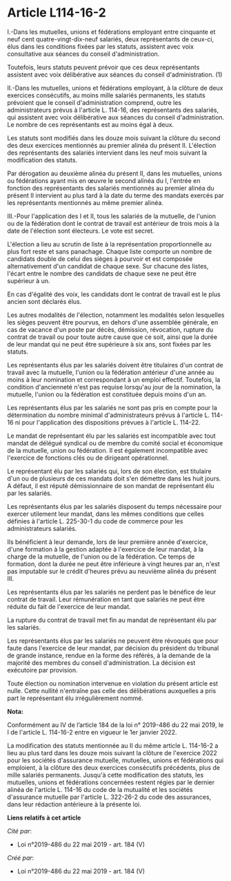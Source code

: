 # Article L114-16-2

I.-Dans les mutuelles, unions et fédérations employant entre cinquante et neuf cent quatre-vingt-dix-neuf salariés, deux
représentants de ceux-ci, élus dans les conditions fixées par les statuts, assistent avec voix consultative aux séances du
conseil d'administration.

Toutefois, leurs statuts peuvent prévoir que ces deux représentants assistent avec voix délibérative aux séances du conseil
d'administration. (1)

II.-Dans les mutuelles, unions et fédérations employant, à la clôture de deux exercices consécutifs, au moins mille salariés
permanents, les statuts prévoient que le conseil d'administration comprend, outre les administrateurs prévus à l'article L.
114-16, des représentants des salariés, qui assistent avec voix délibérative aux séances du conseil d'administration. Le
nombre de ces représentants est au moins égal à deux.

Les statuts sont modifiés dans les douze mois suivant la clôture du second des deux exercices mentionnés au premier alinéa du
présent II. L'élection des représentants des salariés intervient dans les neuf mois suivant la modification des statuts.

Par dérogation au deuxième alinéa du présent II, dans les mutuelles, unions ou fédérations ayant mis en œuvre le second
alinéa du I, l'entrée en fonction des représentants des salariés mentionnés au premier alinéa du présent II intervient au
plus tard à la date du terme des mandats exercés par les représentants mentionnés au même premier alinéa.

III.-Pour l'application des I et II, tous les salariés de la mutuelle, de l'union ou de la fédération dont le contrat de
travail est antérieur de trois mois à la date de l'élection sont électeurs. Le vote est secret.

L'élection a lieu au scrutin de liste à la représentation proportionnelle au plus fort reste et sans panachage. Chaque liste
comporte un nombre de candidats double de celui des sièges à pourvoir et est composée alternativement d'un candidat de chaque
sexe. Sur chacune des listes, l'écart entre le nombre des candidats de chaque sexe ne peut être supérieur à un.

En cas d'égalité des voix, les candidats dont le contrat de travail est le plus ancien sont déclarés élus.

Les autres modalités de l'élection, notamment les modalités selon lesquelles les sièges peuvent être pourvus, en dehors d'une
assemblée générale, en cas de vacance d'un poste par décès, démission, révocation, rupture du contrat de travail ou pour
toute autre cause que ce soit, ainsi que la durée de leur mandat qui ne peut être supérieure à six ans, sont fixées par les
statuts.

Les représentants élus par les salariés doivent être titulaires d'un contrat de travail avec la mutuelle, l'union ou la
fédération antérieur d'une année au moins à leur nomination et correspondant à un emploi effectif. Toutefois, la condition
d'ancienneté n'est pas requise lorsqu'au jour de la nomination, la mutuelle, l'union ou la fédération est constituée depuis
moins d'un an.

Les représentants élus par les salariés ne sont pas pris en compte pour la détermination du nombre minimal d'administrateurs
prévus à l'article L. 114-16 ni pour l'application des dispositions prévues à l'article L. 114-22.

Le mandat de représentant élu par les salariés est incompatible avec tout mandat de délégué syndical ou de membre du comité
social et économique de la mutuelle, union ou fédération. Il est également incompatible avec l'exercice de fonctions clés ou
de dirigeant opérationnel.

Le représentant élu par les salariés qui, lors de son élection, est titulaire d'un ou de plusieurs de ces mandats doit s'en
démettre dans les huit jours. A défaut, il est réputé démissionnaire de son mandat de représentant élu par les salariés.

Les représentants élus par les salariés disposent du temps nécessaire pour exercer utilement leur mandat, dans les mêmes
conditions que celles définies à l'article L. 225-30-1 du code de commerce pour les administrateurs salariés.

Ils bénéficient à leur demande, lors de leur première année d'exercice, d'une formation à la gestion adaptée à l'exercice de
leur mandat, à la charge de la mutuelle, de l'union ou de la fédération. Ce temps de formation, dont la durée ne peut être
inférieure à vingt heures par an, n'est pas imputable sur le crédit d'heures prévu au neuvième alinéa du présent III.

Les représentants élus par les salariés ne perdent pas le bénéfice de leur contrat de travail. Leur rémunération en tant que
salariés ne peut être réduite du fait de l'exercice de leur mandat.

La rupture du contrat de travail met fin au mandat de représentant élu par les salariés.

Les représentants élus par les salariés ne peuvent être révoqués que pour faute dans l'exercice de leur mandat, par décision
du président du tribunal de grande instance, rendue en la forme des référés, à la demande de la majorité des membres du
conseil d'administration. La décision est exécutoire par provision.

Toute élection ou nomination intervenue en violation du présent article est nulle. Cette nullité n'entraîne pas celle des
délibérations auxquelles a pris part le représentant élu irrégulièrement nommé.

**Nota:**

Conformément au IV de l’article 184 de la loi n° 2019-486 du 22 mai 2019, le I de l'article L. 114-16-2 entre en vigueur le
1er janvier 2022.

La modification des statuts mentionnée au II du même article L. 114-16-2 a lieu au plus tard dans les douze mois suivant la
clôture de l'exercice 2022 pour les sociétés d'assurance mutuelle, mutuelles, unions et fédérations qui emploient, à la
clôture des deux exercices consécutifs précédents, plus de mille salariés permanents. Jusqu'à cette modification des statuts,
les mutuelles, unions et fédérations concernées restent régies par le dernier alinéa de l'article L. 114-16 du code de la
mutualité et les sociétés d'assurance mutuelle par l'article L. 322-26-2 du code des assurances, dans leur rédaction
antérieure à la présente loi.

**Liens relatifs à cet article**

_Cité par_:

  - Loi n°2019-486 du 22 mai 2019 - art. 184 (V)

_Créé par_:

  - Loi n°2019-486 du 22 mai 2019 - art. 184 (V)

